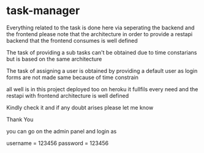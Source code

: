 # task-manager
Everything related to the task is done here via seperating the backend and the frontend please note that the architecture in order to provide a restapi backend that the frontend consumes is well defined 

The task of providing a sub tasks can't be obtained due to time constarians but is based on the same architecture 

The task of assigning a user is obtained by providing a default user as login forms are not made same because of time constrain

all well is in this project deployed too on heroku it fullfils every need and the restapi with frontend architecture is well defined 


Kindly check it and if any doubt arises please let me know

Thank You

you can go on the admin panel and login as 

username = 123456
password = 123456
